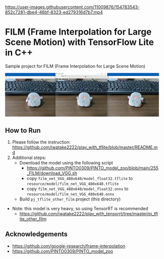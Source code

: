 https://user-images.githubusercontent.com/11009876/154783543-852c7281-dbe4-46bf-8323-ed279316d7b7.mp4

# FILM (Frame Interpolation for Large Scene Motion) with TensorFlow Lite in C++
Sample project for FILM (Frame Interpolation for Large Scene Motion)

![00_doc/demo.jpg](00_doc/demo.jpg)

## How to Run
1. Please follow the instruction: https://github.com/iwatake2222/play_with_tflite/blob/master/README.md
2. Additional steps:
    - Download the model using the following script
        - https://github.com/PINTO0309/PINTO_model_zoo/blob/main/255_FILM/download_VGG.sh
        - copy `film_net_VGG_480x640/model_float32.tflite` to `resource/model/film_net_VGG_480x640.tflite`
        - copy `film_net_VGG_480x640/model_float32.onnx` to `resource/model/film_net_VGG_480x640.onnx`
    - Build  `pj_tflite_other_film` project (this directory)

- Note: this model is very heavy, so using TensorRT is recommended
    - https://github.com/iwatake2222/play_with_tensorrt/tree/master/pj_tflite_other_film


## Acknowledgements
- https://github.com/google-research/frame-interpolation
- https://github.com/PINTO0309/PINTO_model_zoo

